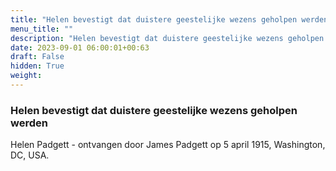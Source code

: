 ```yaml
---
title: "Helen bevestigt dat duistere geestelijke wezens geholpen werden"
menu_title: ""
description: "Helen bevestigt dat duistere geestelijke wezens geholpen werden"
date: 2023-09-01 06:00:01+00:63
draft: False
hidden: True
weight:
---
```

### Helen bevestigt dat duistere geestelijke wezens geholpen werden

Helen Padgett - ontvangen door James Padgett op 5 april 1915, Washington, DC, USA.

